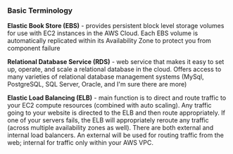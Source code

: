 ### Basic Terminology

**Elastic Book Store (EBS)** - provides persistent block level storage volumes for use with EC2 instances in the AWS Cloud. Each EBS volume is automatically replicated within its Availability Zone to protect you from component failure

**Relational Database Service (RDS)** - web service that makes it easy to set up, operate, and scale a relational database in the cloud. Offers access to many varieties of relational database management systems (MySql, PostgreSQL, SQL Server, Oracle, and I'm sure there are more)

**Elastic Load Balancing (ELB)** - main function is to direct and route traffic to your EC2 compute resources (combined with auto scaling). Any traffic going to your website is directed to the ELB and then route appropriately. If one of your servers fails, the ELB will appropriately reroute any traffic (across multiple availability zones as well). There are both external and internal load balancers. An external will be used for routing traffic from the web; internal for traffic only within your AWS VPC.
